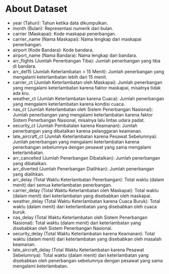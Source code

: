 # About Dataset
- year (Tahun): Tahun ketika data dikumpulkan.
- month (Bulan): Representasi numerik dari bulan.
- carrier (Maskapai): Kode maskapai penerbangan.
- carrier_name (Nama Maskapai): Nama lengkap dari maskapai penerbangan.
- airport (Kode Bandara): Kode bandara.
- airport_name (Nama Bandara): Nama lengkap dari bandara.
- arr_flights (Jumlah Penerbangan Tiba): Jumlah penerbangan yang tiba di bandara.
- arr_del15 (Jumlah Keterlambatan > 15 Menit): Jumlah penerbangan yang mengalami keterlambatan lebih dari 15 menit.
- carrier_ct (Jumlah Keterlambatan oleh Maskapai): Jumlah penerbangan yang mengalami keterlambatan karena faktor maskapai, misalnya tidak ada kru.
- weather_ct (Jumlah Keterlambatan karena Cuaca): Jumlah penerbangan yang mengalami keterlambatan karena kondisi cuaca.
- nas_ct (Jumlah Keterlambatan oleh Sistem Penerbangan Nasional): Jumlah penerbangan yang mengalami keterlambatan karena faktor Sistem Penerbangan Nasional, misalnya lalu lintas udara padat.
- security_ct (Jumlah Pembatalan karena Keamanan): Jumlah penerbangan yang dibatalkan karena pelanggaran keamanan.
- late_aircraft_ct (Jumlah Keterlambatan karena Pesawat Sebelumnya): Jumlah penerbangan yang mengalami keterlambatan karena penerbangan sebelumnya dengan pesawat yang sama mengalami keterlambatan.
- arr_cancelled (Jumlah Penerbangan Dibatalkan): Jumlah penerbangan yang dibatalkan.
- arr_diverted (Jumlah Penerbangan Dialihkan): Jumlah penerbangan yang dialihkan.
- arr_delay (Total Waktu Keterlambatan Penerbangan): Total waktu (dalam menit) dari semua keterlambatan penerbangan.
- carrier_delay (Total Waktu Keterlambatan oleh Maskapai): Total waktu (dalam menit) dari keterlambatan yang disebabkan oleh maskapai.
- weather_delay (Total Waktu Keterlambatan karena Cuaca Buruk): Total waktu (dalam menit) dari keterlambatan yang disebabkan oleh cuaca buruk.
- nas_delay (Total Waktu Keterlambatan oleh Sistem Penerbangan Nasional): Total waktu (dalam menit) dari keterlambatan yang disebabkan oleh Sistem Penerbangan Nasional.
- security_delay (Total Waktu Keterlambatan karena Keamanan): Total waktu (dalam menit) dari keterlambatan yang disebabkan oleh masalah keamanan.
- late_aircraft_delay (Total Waktu Keterlambatan karena Pesawat Sebelumnya): Total waktu (dalam menit) dari keterlambatan yang disebabkan oleh penerbangan sebelumnya dengan pesawat yang sama mengalami keterlambatan.
